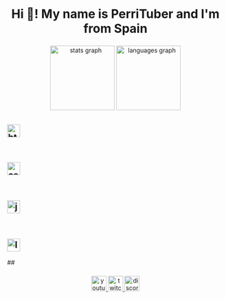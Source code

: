 <h1 align="center">Hi 👋! My name is PerriTuber and I'm from Spain</h1>

###

<div align="center">
  <img src="https://github-readme-stats.vercel.app/api?username=TrolerTuber&hide_title=false&hide_rank=false&show_icons=true&include_all_commits=true&count_private=true&disable_animations=false&theme=blueberry&locale=en&hide_border=false" height="150" alt="stats graph"  />
  <img src="https://github-readme-stats.vercel.app/api/top-langs?username=TrolerTuber&locale=en&hide_title=false&layout=compact&card_width=320&langs_count=6&theme=blueberry&hide_border=false" height="150" alt="languages graph"  />
</div>

###

## <div align="center">
  ## <img src="https://cdn.jsdelivr.net/gh/devicons/devicon/icons/html5/html5-original.svg" height="30" alt="html5 logo"  />
  ## <img width="12" />
  ## <img src="https://cdn.jsdelivr.net/gh/devicons/devicon/icons/css3/css3-original.svg" height="30" alt="css3 logo"  />
  ## <img width="12" />
  ## <img src="https://cdn.jsdelivr.net/gh/devicons/devicon/icons/javascript/javascript-original.svg" height="30" alt="javascript logo"  />
  ## <img width="12" />
  ## <img src="https://cdn.jsdelivr.net/gh/devicons/devicon/icons/lua/lua-original.svg" height="30" alt="lua logo"  />
##</div>

###

<div align="center">
  <a href="https://www.youtube.com/@PerriTuberr" target="_blank">
    <img src="https://img.shields.io/static/v1?message=Youtube&logo=youtube&label=&color=FF0000&logoColor=white&labelColor=&style=for-the-badge" height="35" alt="youtube logo"  />
  </a>
  <a href="https://www.youtube.com/@PerriTuberr" target="_blank">
    <img src="https://img.shields.io/static/v1?message=Twitch&logo=twitch&label=&color=9146FF&logoColor=white&labelColor=&style=for-the-badge" height="35" alt="twitch logo"  />
  </a>
  <a href="https://discord.com/channels/@me/1302182517067087963" target="_blank">
    <img src="https://img.shields.io/static/v1?message=Discord&logo=discord&label=&color=7289DA&logoColor=white&labelColor=&style=for-the-badge" height="35" alt="discord logo"  />
  </a>
</div>

###
